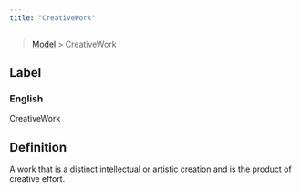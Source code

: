 ```yaml
---
title: "CreativeWork"
---
```


> [Model](./../) > CreativeWork

## Label

### English
CreativeWork


## Definition
A work that is a distinct intellectual or artistic creation and is the product of creative effort. 


    
